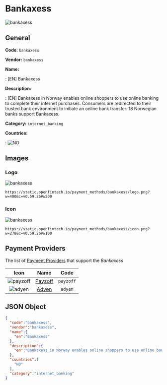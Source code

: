 
# Bankaxess 
![bankaxess](https://static.openfintech.io/payment_methods/bankaxess/logo.png?w=400&c=v0.59.26#w200)  

## General 
**Code:** `bankaxess` 
 
**Vendor:** `bankaxess` 
 
**Name:** 
 
:	[EN] Bankaxess 
 
**Description:** 
 
: [EN] Bankaxess in Norway enables online shoppers to use online banking to complete their internet purchases. Consumers are redirected to their trusted bank environment to initiate an online bank transfer. 18 Norwegian banks support Bankaxess. 
 
**Category:** `internet_banking` 
 
**Countries:** 
 
:	![NO](https://cdnjs.cloudflare.com/ajax/libs/flag-icon-css/3.3.0/flags/4x3/no.svg#w24)  

## Images 

### Logo 
![bankaxess](https://static.openfintech.io/payment_methods/bankaxess/logo.png?w=400&c=v0.59.26#w200)  

```
https://static.openfintech.io/payment_methods/bankaxess/logo.png?w=400&c=v0.59.26#w200
```  

### Icon 
![bankaxess](https://static.openfintech.io/payment_methods/bankaxess/icon.png?w=278&c=v0.59.26#w100)  

```
https://static.openfintech.io/payment_methods/bankaxess/icon.png?w=278&c=v0.59.26#w100
```  

## Payment Providers 
 
The list of [Payment Providers](/providers) that support the _Bankaxess_ 

|Icon|Name|Code| 
|:---:|:---:|:---:| 
|![payzoff](https://static.openfintech.io/payment_providers/payzoff/icon.png?w=278&c=v0.59.26#w100) |[Payzoff](/payment-providers/payzoff)|`payzoff`| 
|![adyen](https://static.openfintech.io/payment_providers/adyen/icon.svg?w=278&c=v0.59.26#w100) |[Adyen](/payment-providers/adyen)|`adyen`| 
 

## JSON Object 

```json
{
  "code":"bankaxess",
  "vendor":"bankaxess",
  "name":{
    "en":"Bankaxess"
  },
  "description":{
    "en":"Bankaxess in Norway enables online shoppers to use online banking to complete their internet purchases. Consumers are redirected to their trusted bank environment to initiate an online bank transfer. 18 Norwegian banks support Bankaxess."
  },
  "countries":[
    "NO"
  ],
  "category":"internet_banking"
}
```  
